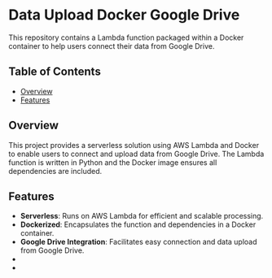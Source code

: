 # Data Upload Docker Google Drive

This repository contains a Lambda function packaged within a Docker container to help users connect their data from Google Drive.

## Table of Contents

- [Overview](#overview)
- [Features](#features)

## Overview

This project provides a serverless solution using AWS Lambda and Docker to enable users to connect and upload data from Google Drive. The Lambda function is written in Python and the Docker image ensures all dependencies are included.

## Features

- **Serverless**: Runs on AWS Lambda for efficient and scalable processing.
- **Dockerized**: Encapsulates the function and dependencies in a Docker container.
- **Google Drive Integration**: Facilitates easy connection and data upload from Google Drive.
- 
- 

